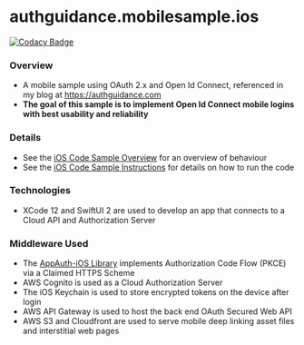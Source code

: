 # authguidance.mobilesample.ios

[![Codacy Badge](https://app.codacy.com/project/badge/Grade/f7629f3989ab40a199043f1d84dd8fb5)](https://www.codacy.com/gh/gary-archer/authguidance.mobilesample.ios/dashboard?utm_source=github.com&amp;utm_medium=referral&amp;utm_content=gary-archer/authguidance.mobilesample.ios&amp;utm_campaign=Badge_Grade)

### Overview

* A mobile sample using OAuth 2.x and Open Id Connect, referenced in my blog at https://authguidance.com
* **The goal of this sample is to implement Open Id Connect mobile logins with best usability and reliability**

### Details

* See the [iOS Code Sample Overview](https://authguidance.com/2020/02/22/ios-code-sample-overview/) for an overview of behaviour
* See the [iOS Code Sample Instructions](https://authguidance.com/2020/02/22/how-to-run-the-ios-code-sample/) for details on how to run the code

### Technologies

* XCode 12 and SwiftUI 2 are used to develop an app that connects to a Cloud API and Authorization Server

### Middleware Used

* The [AppAuth-iOS Library](https://github.com/openid/AppAuth-iOS) implements Authorization Code Flow (PKCE) via a Claimed HTTPS Scheme
* AWS Cognito is used as a Cloud Authorization Server
* The iOS Keychain is used to store encrypted tokens on the device after login
* AWS API Gateway is used to host the back end OAuth Secured Web API
* AWS S3 and Cloudfront are used to serve mobile deep linking asset files and interstitial web pages
